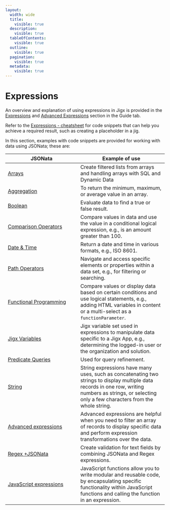 ```yaml
---
layout:
  width: wide
  title:
    visible: true
  description:
    visible: true
  tableOfContents:
    visible: true
  outline:
    visible: true
  pagination:
    visible: true
  metadata:
    visible: true
---
```


# Expressions

An overview and explanation of using expressions in Jigx is provided in the [Expressions](https://docs.jigx.com/building-apps-with-jigx/logic/expressions) and [Advanced Expressions](https://docs.jigx.com/building-apps-with-jigx/logic/expressions#advanced-expressions) section in the Guide tab.

Refer to the [Expressions - cheatsheet](https://docs.jigx.com/building-apps-with-jigx/logic/expressions/expressions-cheatsheet) for code snippets that can help you achieve a required result, such as creating a placeholder in a jig.

In this section, examples with code snippets are provided for working with data using JSONata; these are:

<table><thead><tr><th width="213.41015625">JSONata</th><th>Example of use</th></tr></thead><tbody><tr><td><a href="Arrays.md">Arrays</a></td><td>Create filtered lists from arrays and handling arrays with SQL and Dynamic Data</td></tr><tr><td><a href="Aggregation.md">Aggregation</a></td><td>To return the minimum, maximum, or average value in an array.</td></tr><tr><td><a href="Boolean.md">Boolean</a></td><td>Evaluate data to find a true or false result.</td></tr><tr><td><a href="Comparison Operators.md">Comparison Operators</a></td><td>Compare values in data and use the value in a conditional logical expression, e.g., is an amount greater than 100.</td></tr><tr><td><a href="Date _ Time.md">Date &#x26; Time</a></td><td>Return a date and time in various formats, e.g., ISO 8601.</td></tr><tr><td><a href="Path Operators.md">Path Operators</a></td><td>Navigate and access specific elements or properties within a data set, e.g., for filtering or searching.</td></tr><tr><td><a href="Functional Programming.md">Functional Programming</a></td><td>Compare values or display data based on certain conditions and use logical statements, e.g., adding HTML variables in content or a multi-select as a <code>functionParameter</code>.</td></tr><tr><td><a href="Jigx Variables.md">Jigx Variables</a></td><td>Jigx variable set used in expressions to manipulate data specific to a Jigx App, e.g., determining the logged-in user or the organization and solution.</td></tr><tr><td><a href="Predicate Queries.md">Predicate Queries</a></td><td>Used for query refinement.</td></tr><tr><td><a href="String.md">String</a></td><td>String expressions have many uses, such as concatenating two strings to display multiple data records in one row, writing numbers as strings, or selecting only a few characters from the whole string.</td></tr><tr><td><a href="Advanced expressions.md">Advanced expressions</a></td><td>Advanced expressions are helpful when you need to filter an array of records to display specific data and perform expression transformations over the data.</td></tr><tr><td><a href="Regex expressions.md">Regex +JSONata</a></td><td>Create validation for text fields by combining JSONata and Regex expressions.</td></tr><tr><td><a href="https://docs.jigx.com/building-apps-with-jigx/logic/expressions#javascript-expressions">JavaScript expressions</a></td><td>JavaScript functions allow you to write modular and reusable code, by encapsulating specific functionality within JavaScript functions and calling the function in an expression.</td></tr></tbody></table>

